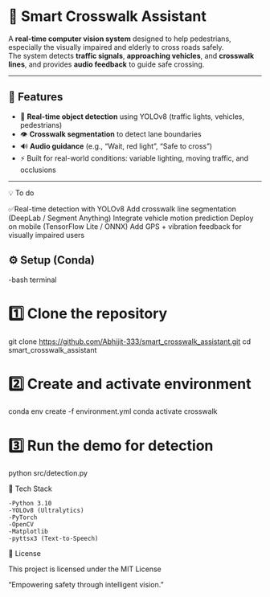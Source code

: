 # 🦺 Smart Crosswalk Assistant

A **real-time computer vision system** designed to help pedestrians, especially the visually impaired and elderly to cross roads safely.  
The system detects **traffic signals**, **approaching vehicles**, and **crosswalk lines**, and provides **audio feedback** to guide safe crossing.

---

## 🚀 Features
- 🧠 **Real-time object detection** using YOLOv8 (traffic lights, vehicles, pedestrians)  
- 👁️ **Crosswalk segmentation** to detect lane boundaries  
- 🔊 **Audio guidance** (e.g., “Wait, red light”, “Safe to cross”)  
- ⚡ Built for real-world conditions: variable lighting, moving traffic, and occlusions  

---
💡 To do
   
  ✅Real-time detection with YOLOv8 
    Add crosswalk line segmentation (DeepLab / Segment Anything)
    Integrate vehicle motion prediction
    Deploy on mobile (TensorFlow Lite / ONNX)
    Add GPS + vibration feedback for visually impaired users

## ⚙️ Setup (Conda)
 -bash terminal
# 1️⃣ Clone the repository
git clone https://github.com/Abhijit-333/smart_crosswalk_assistant.git
cd smart_crosswalk_assistant

# 2️⃣ Create and activate environment
conda env create -f environment.yml
conda activate crosswalk

# 3️⃣ Run the demo for detection
python src/detection.py


🧠 Tech Stack

    -Python 3.10
    -YOLOv8 (Ultralytics)
    -PyTorch
    -OpenCV
    -Matplotlib
    -pyttsx3 (Text-to-Speech)

🧾 License

This project is licensed under the MIT License

“Empowering safety through intelligent vision.”
